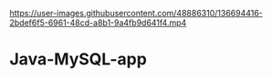 

https://user-images.githubusercontent.com/48886310/136694416-2bdef6f5-6961-48cd-a8b1-9a4fb9d641f4.mp4

# Java-MySQL-app
